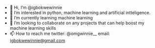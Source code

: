 - 👋 Hi, I’m @igbokwewinnie
- 👀 I’m interested in python, machine learning and artificial intteligence.
- 🌱 I’m currently learning machine learning
- 💞️ I’m looking to collaborate on any projects that can help boost my machine learning skills 
- 📫 How to reach me twitter: @omgwinnie__ email: igbokwewinnie@gmail.com

<!---
igbokwewinnie/igbokwewinnie is a ✨ special ✨ repository because its `README.md` (this file) appears on your GitHub profile.
You can click the Preview link to take a look at your changes.
--->
